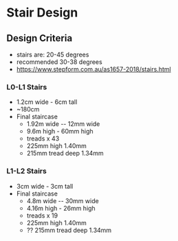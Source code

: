 # Stair Design

## Design Criteria
- stairs are: 20-45 degrees
- recommended 30-38 degrees
- https://www.stepform.com.au/as1657-2018/stairs.html

### L0-L1 Stairs
- 1.2cm wide - 6cm tall
- ~180cm
- Final staircase
  - 1.92m wide -- 12mm wide 
  - 9.6m high - 60mm high
  - treads x 43
  - 225mm high 1.40mm
  - 215mm tread deep 1.34mm
  
### L1-L2 Stairs
- 3cm wide - 3cm tall
- Final staircase
  - 4.8m wide -- 30mm wide 
  - 4.16m high - 26mm high
  - treads x 19
  - 225mm high 1.40mm
  - ?? 215mm tread deep 1.34mm

